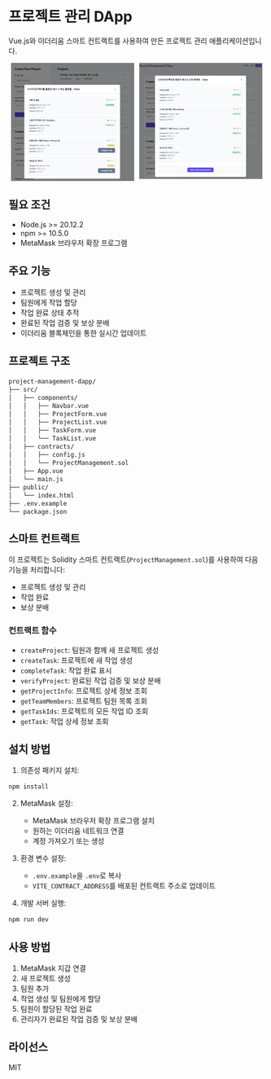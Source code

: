 # 프로젝트 관리 DApp

Vue.js와 이더리움 스마트 컨트랙트를 사용하여 만든 프로젝트 관리 애플리케이션입니다.

<div style="display: flex; justify-content: space-around; align-items: flex-start;">
  <img src="/screenshots/screenshot1.png" style="width: 48%;"/>
  <img src="/screenshots/screenshot2.png" style="width: 48%;"/>
</div>

## 필요 조건

- Node.js >= 20.12.2
- npm >= 10.5.0
- MetaMask 브라우저 확장 프로그램

## 주요 기능

- 프로젝트 생성 및 관리
- 팀원에게 작업 할당
- 작업 완료 상태 추적
- 완료된 작업 검증 및 보상 분배
- 이더리움 블록체인을 통한 실시간 업데이트

## 프로젝트 구조

```
project-management-dapp/
├── src/
│   ├── components/
│   │   ├── Navbar.vue
│   │   ├── ProjectForm.vue
│   │   ├── ProjectList.vue
│   │   ├── TaskForm.vue
│   │   └── TaskList.vue
│   ├── contracts/
│   │   ├── config.js
│   │   └── ProjectManagement.sol
│   ├── App.vue
│   └── main.js
├── public/
│   └── index.html
├── .env.example
└── package.json
```

## 스마트 컨트랙트

이 프로젝트는 Solidity 스마트 컨트랙트(`ProjectManagement.sol`)를 사용하여 다음 기능을 처리합니다:
- 프로젝트 생성 및 관리 
- 작업 완료 
- 보상 분배 

### 컨트랙트 함수

- `createProject`: 팀원과 함께 새 프로젝트 생성
- `createTask`: 프로젝트에 새 작업 생성
- `completeTask`: 작업 완료 표시
- `verifyProject`: 완료된 작업 검증 및 보상 분배
- `getProjectInfo`: 프로젝트 상세 정보 조회
- `getTeamMembers`: 프로젝트 팀원 목록 조회
- `getTaskIds`: 프로젝트의 모든 작업 ID 조회
- `getTask`: 작업 상세 정보 조회

## 설치 방법

1. 의존성 패키지 설치:
```bash
npm install
```

2. MetaMask 설정:
   - MetaMask 브라우저 확장 프로그램 설치
   - 원하는 이더리움 네트워크 연결
   - 계정 가져오기 또는 생성

3. 환경 변수 설정:
   - `.env.example`을 `.env`로 복사
   - `VITE_CONTRACT_ADDRESS`를 배포된 컨트랙트 주소로 업데이트

4. 개발 서버 실행:
```bash
npm run dev
```

## 사용 방법

1. MetaMask 지갑 연결
2. 새 프로젝트 생성
3. 팀원 추가
4. 작업 생성 및 팀원에게 할당
5. 팀원이 할당된 작업 완료
6. 관리자가 완료된 작업 검증 및 보상 분배

## 라이선스

MIT
